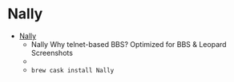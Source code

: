 # Nally
- [Nally](https://yllan.org/app/Nally/)
  -  Nally Why telnet-based BBS? Optimized for BBS & Leopard Screenshots
  - 
  - `brew cask install Nally`
